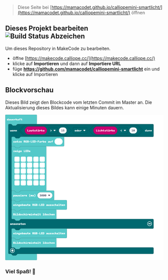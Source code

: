 
> Diese Seite bei [https://mamacodet.github.io/calliopemini-smartlicht/](https://mamacodet.github.io/calliopemini-smartlicht/) öffnen

## Dieses Projekt bearbeiten ![Build Status Abzeichen](https://github.com/mamacodet/calliopemini-smartlicht/workflows/MakeCode/badge.svg)

Um dieses Repository in MakeCode zu bearbeiten.

* öffne [https://makecode.calliope.cc/](https://makecode.calliope.cc/)
* klicke auf **Importieren** und dann auf **Importiere URL**
* füge **https://github.com/mamacodet/calliopemini-smartlicht** ein und klicke auf Importieren

## Blockvorschau

Dieses Bild zeigt den Blockcode vom letzten Commit im Master an.
Die Aktualisierung dieses Bildes kann einige Minuten dauern.

![Eine gerenderte Ansicht der Blöcke](https://github.com/mamacodet/calliopemini-smartlicht/raw/master/.github/makecode/blocks.png)

### Viel Spaß! 🙂
